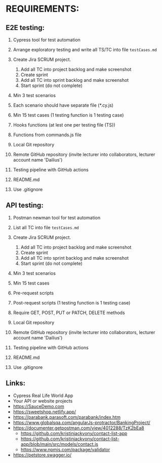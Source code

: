 # REQUIREMENTS:

## E2E testing:
1. Cypress tool for test automation
2. Arrange exploratory testing and write all TS/TC into file `testCases.md`
3. Create Jira SCRUM project.
   1. Add all TC into project backlog and make screenshot
   2. Create sprint
   3. Add all TC into sprint backlog and make screenshot
   4. Start sprint (do not complete)
   
4. Min 3 test scenarios
5. Each scenario should have separate file (*.cy.js)
6. Min 15 test cases (1 testing function is 1 testing case)
7. Hooks functions (at lest one per testing file (TS))
8. Functions from commands.js file
9.  Local Git repository
10. Remote GitHub repository (invite lecturer into collaborators, lecturer account name 'Dailius')
11. Testing pipeline with GitHub actions
12. README.md 
13. Use .gitignore

## API testing:
1. Postman newman tool for test automation
2. List all TC into file `testCases.md` 
3. Create Jira SCRUM project.
   1. Add all TC into project backlog and make screenshot
   2. Create sprint
   3. Add all TC into sprint backlog and make screenshot
   4. Start sprint (do not complete)
   
4. Min 3 test scenarios
5. Min 15 test cases
6. Pre-request scripts
7. Post-request scripts (1 testing function is 1 testing case)
8. Require GET, POST, PUT or PATCH, DELETE methods
9. Local Git repository
10. Remote GitHub repository (invite lecturer into collaborators, lecturer account name 'Dailius')
11. Testing pipeline with GitHub actions
12. README.md 
13. Use .gitignore


## Links:
* Cypress Real Life World App
* Your API or website projects
* https://SauceDemo.com  
* https://sweetshop.netlify.app/  
* https://parabank.parasoft.com/parabank/index.htm  
* https://www.globalsqa.com/angularJs-protractor/BankingProject/  
* https://documenter.getpostman.com/view/4012288/TzK2bEa8
  * https://github.com/kristinjackvony/contact-list-app
  * https://github.com/kristinjackvony/contact-list-app/blob/main/src/models/contact.js
  * https://www.npmjs.com/package/validator
* https://petstore.swagger.io/
  

